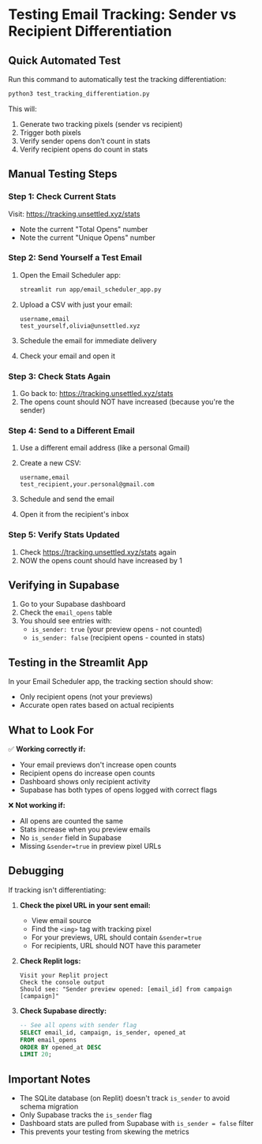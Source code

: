 # Testing Email Tracking: Sender vs Recipient Differentiation

## Quick Automated Test

Run this command to automatically test the tracking differentiation:
```bash
python3 test_tracking_differentiation.py
```

This will:
1. Generate two tracking pixels (sender vs recipient)
2. Trigger both pixels
3. Verify sender opens don't count in stats
4. Verify recipient opens do count in stats

## Manual Testing Steps

### Step 1: Check Current Stats
Visit: https://tracking.unsettled.xyz/stats
- Note the current "Total Opens" number
- Note the current "Unique Opens" number

### Step 2: Send Yourself a Test Email
1. Open the Email Scheduler app:
   ```bash
   streamlit run app/email_scheduler_app.py
   ```

2. Upload a CSV with just your email:
   ```csv
   username,email
   test_yourself,olivia@unsettled.xyz
   ```

3. Schedule the email for immediate delivery

4. Check your email and open it

### Step 3: Check Stats Again
1. Go back to: https://tracking.unsettled.xyz/stats
2. The opens count should NOT have increased (because you're the sender)

### Step 4: Send to a Different Email
1. Use a different email address (like a personal Gmail)
2. Create a new CSV:
   ```csv
   username,email
   test_recipient,your.personal@gmail.com
   ```

3. Schedule and send the email
4. Open it from the recipient's inbox

### Step 5: Verify Stats Updated
1. Check https://tracking.unsettled.xyz/stats again
2. NOW the opens count should have increased by 1

## Verifying in Supabase

1. Go to your Supabase dashboard
2. Check the `email_opens` table
3. You should see entries with:
   - `is_sender: true` (your preview opens - not counted)
   - `is_sender: false` (recipient opens - counted in stats)

## Testing in the Streamlit App

In your Email Scheduler app, the tracking section should show:
- Only recipient opens (not your previews)
- Accurate open rates based on actual recipients

## What to Look For

✅ **Working correctly if:**
- Your email previews don't increase open counts
- Recipient opens do increase open counts
- Dashboard shows only recipient activity
- Supabase has both types of opens logged with correct flags

❌ **Not working if:**
- All opens are counted the same
- Stats increase when you preview emails
- No `is_sender` field in Supabase
- Missing `&sender=true` in preview pixel URLs

## Debugging

If tracking isn't differentiating:

1. **Check the pixel URL in your sent email:**
   - View email source
   - Find the `<img>` tag with tracking pixel
   - For your previews, URL should contain `&sender=true`
   - For recipients, URL should NOT have this parameter

2. **Check Replit logs:**
   ```
   Visit your Replit project
   Check the console output
   Should see: "Sender preview opened: [email_id] from campaign [campaign]"
   ```

3. **Check Supabase directly:**
   ```sql
   -- See all opens with sender flag
   SELECT email_id, campaign, is_sender, opened_at 
   FROM email_opens 
   ORDER BY opened_at DESC 
   LIMIT 20;
   ```

## Important Notes

- The SQLite database (on Replit) doesn't track `is_sender` to avoid schema migration
- Only Supabase tracks the `is_sender` flag
- Dashboard stats are pulled from Supabase with `is_sender = false` filter
- This prevents your testing from skewing the metrics